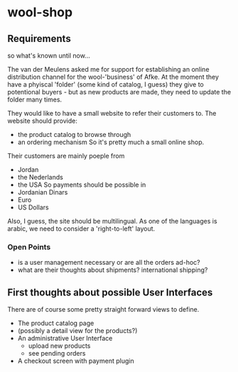 # wool-shop

## Requirements
so what's known until now...

The van der Meulens asked me for support for establishing an online distribution channel for the wool-'business' of Afke.
At the moment they have a phyiscal 'folder' (some kind of catalog, I guess) they give to potentional buyers - but as
new products are made, they need to update the folder many times.

They would like to have a small website  to refer their customers to.
The website should provide:
 * the product catalog to browse through
 * an ordering mechanism
So it's pretty much a small online shop.

Their customers are mainly poeple from
* Jordan
* the Nederlands
* the USA
So payments should be possible in
* Jordanian Dinars
* Euro
* US Dollars

Also, I guess, the site should be multilingual. As one of the languages is arabic,
we need to consider a 'right-to-left' layout.

### Open Points
 * is a user management necessary or are all the orders ad-hoc?
 * what are their thoughts about shipments? international shipping?

## First thoughts about possible User Interfaces
There are of course some pretty straight forward views to define.
* The product catalog page
* (possibly a detail view for the products?)
* An administrative User Interface
  * upload new products
  * see pending orders   
* A checkout screen with payment plugin

